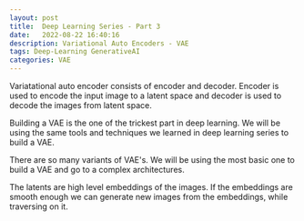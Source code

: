 ```yaml
---
layout: post
title:  Deep Learning Series - Part 3
date:   2022-08-22 16:40:16
description: Variational Auto Encoders - VAE
tags: Deep-Learning GenerativeAI
categories: VAE
---
```


Variatational auto encoder consists of encoder and decoder. Encoder is used to encode the input image to a latent space and decoder is used to decode the images from latent space.

Building a VAE is the one of the trickest part in deep learning. We will be using the same tools and techniques we learned in deep learning series to build a VAE.

There are so many variants of VAE's. We will be using the most basic one to build a VAE and go to a complex architectures.

The latents are high level embeddings of the images. If the embeddings are smooth enough we can generate new images from the embeddings, while traversing on it.

